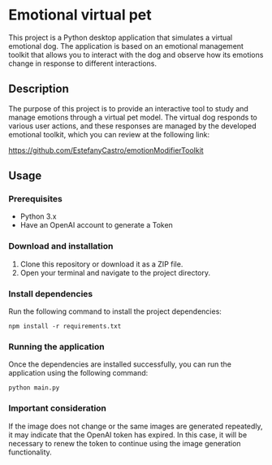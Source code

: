 # Emotional virtual pet

This project is a Python desktop application that simulates a virtual emotional dog. The application is based on an emotional management toolkit that allows you to interact with the dog and observe how its emotions change in response to different interactions.

## Description

The purpose of this project is to provide an interactive tool to study and manage emotions through a virtual pet model. The virtual dog responds to various user actions, and these responses are managed by the developed emotional toolkit, which you can review at the following link:

https://github.com/EstefanyCastro/emotionModifierToolkit

## Usage

### Prerequisites

- Python 3.x
- Have an OpenAI account to generate a Token

### Download and installation

1. Clone this repository or download it as a ZIP file.
2. Open your terminal and navigate to the project directory.

### Install dependencies

Run the following command to install the project dependencies:

```
npm install -r requirements.txt
```

### Running the application

Once the dependencies are installed successfully, you can run the application using the following command:

```
python main.py
```

### Important consideration

If the image does not change or the same images are generated repeatedly, it may indicate that the OpenAI token has expired. In this case, it will be necessary to renew the token to continue using the image generation functionality.
